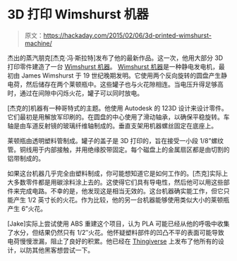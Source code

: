 # 3D 打印 Wimshurst 机器

> 原文：<https://hackaday.com/2015/02/06/3d-printed-wimshurst-machine/>

杰出的蒸汽朋克[杰克·冯·斯拉特]发布了他的最新作品。这一次，他用大部分 3D 打印零件建造了一台 [Wimshurst 机器](http://steampunkworkshop.com/3d-printed-wimshurst-machine/ "Whimshurst Machine")。 [Wimshurst 机器](http://hackaday.com/2014/07/12/whimsical-homemade-wimshurst-machine/ "Wimshurst machine")是一种静电发电机，最初由 James Wimshurst 于 19 世纪晚期发明。它使用两个反向旋转的圆盘产生静电荷，然后储存在两个莱顿瓶中。这些罐子也与火花隙相连。当电压升得足够高时，通过在间隙中闪烁火花，罐子可以同时放电。

[杰克的]机器有一种哥特式的主题。他使用 Autodesk 的 123D 设计来设计零件。它们最初是用解放军印刷的。在圆盘的中心使用了滑动轴承，以确保平稳旋转。车轴是由车道反射镜的玻璃纤维轴制成的。垂直支架用机器螺丝固定在底座上。

莱顿瓶由透明塑料管制成。罐子的盖子是 3D 打印的，旨在接受一小段 1/8”螺纹管。铜线用于内部接触，并用绝缘胶带固定。每个磁盘上的金属扇区都是由切割的铝带制成的。

如果这台机器几乎完全由塑料制成，你可能想知道它是如何工作的。[杰克]实际上大多数零件都是用碳涂料涂上去的。这使得它们具有导电性，然后他可以用这些部件来完成电路。不幸的是，他发现这是相当无效的。这台机器确实能工作，但它只能产生 1/2 英寸长的火花。作为比较，他的另一台机器能够使用类似大小的莱顿瓶产生 6”火花。

[Jake]实际上尝试使用 ABS 重建这个项目，认为 PLA 可能已经从他的呼吸中收集了水分，但结果仍然只有 1/2″火花。他怀疑塑料部件的凹凸不平的表面可能导致电荷慢慢泄漏，阻止了良好的积累。他已经在 [Thingiverse](http://www.thingiverse.com/thing:633673 "Thingiverse plans") 上发布了他所有的设计，以防其他黑客想尝试一下。